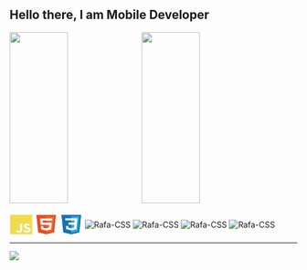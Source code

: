 <h2>Hello there, I am Mobile Developer</h2>




<div style="display: inline_block">
  <img width="45%" height="300em" src="https://github-readme-stats.vercel.app/api?username=devrafaah&show_icons=true&theme=default&bg_color=121212#gh-light-mode-only">
  <img width="45%" height="300em" src="https://github-readme-stats.vercel.app/api/top-langs/?username=devrafaah&layout=compact&theme=default&bg_color=121212#gh-light-mode-only">
</div>



<div style="display: inline_block"><br>
  <img align="center" alt="Rafa-Js" height="35" width="40" src="https://raw.githubusercontent.com/devicons/devicon/master/icons/javascript/javascript-plain.svg">
  <img align="center" alt="Rafa-HTML" height="35" width="40" src="https://raw.githubusercontent.com/devicons/devicon/master/icons/html5/html5-original.svg">
  <img align="center" alt="Rafa-CSS" height="35" width="40" src="https://raw.githubusercontent.com/devicons/devicon/master/icons/css3/css3-original.svg">
  <img align="center" alt="Rafa-CSS" height="35" width="40" src="https://cdn.jsdelivr.net/gh/devicons/devicon/icons/dart/dart-original.svg" />
  <img align="center" alt="Rafa-CSS" height="35" width="40"  src="https://cdn.jsdelivr.net/gh/devicons/devicon/icons/flutter/flutter-original.svg" />
  <img align="center" alt="Rafa-CSS" height="35" width="40"  src="https://cdn.jsdelivr.net/gh/devicons/devicon/icons/tailwindcss/tailwindcss-plain.svg" />
  <img align="center" alt="Rafa-CSS" height="35" width="40"  src="https://cdn.jsdelivr.net/gh/devicons/devicon/icons/bootstrap/bootstrap-original.svg" />
</div>

<hr>

<div> 
  <a href="https://br.linkedin.com/" target="_blank">
    <img src="https://img.shields.io/badge/-LinkedIn-%230077B5?style=for-the-badge&logo=linkedin&logoColor=white" target="_blank">
  </a> 
</div>
